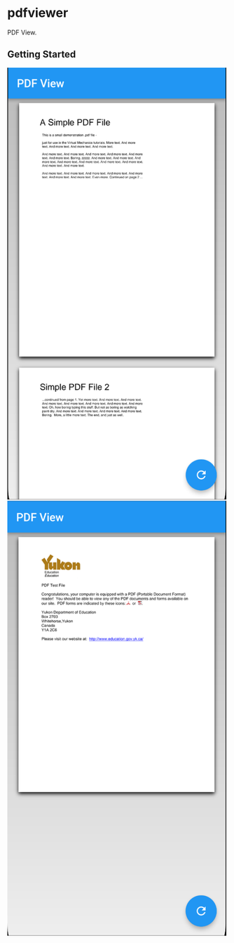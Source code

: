 # pdfviewer

PDF View.

## Getting Started
<img src='./screen/Capture%20d’écran%202023-03-12%20à%2011.05.38.png' width='500px'>&nbsp;<img src='./screen/Capture%20d’écran%202023-03-12%20à%2011.06.23.png' width='500px'>

